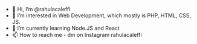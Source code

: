 - 👋 Hi, I’m @rahulacaleffi
- 👀 I’m interested in Web Development, which mostly is PHP, HTML, CSS, JS. 
- 🌱 I’m currently learning Node.JS and React
- 📫 How to reach me - dm on Instagram rahulacaleffi

<!---
rahulacaleffi/rahulacaleffi is a ✨ special ✨ repository because its `README.md` (this file) appears on your GitHub profile.
You can click the Preview link to take a look at your changes.
--->
